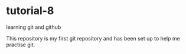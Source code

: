 # tutorial-8
learning git and github

This repository is my first git repository and has been set up to help me practise git.
